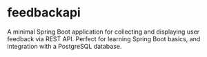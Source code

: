 # feedbackapi
A minimal Spring Boot application for collecting and displaying user feedback via REST API. Perfect for learning Spring Boot basics, and integration with a PostgreSQL database.
